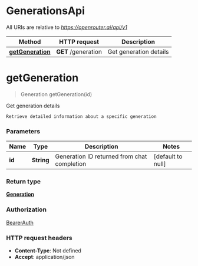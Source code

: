 # GenerationsApi

All URIs are relative to *https://openrouter.ai/api/v1*

| Method | HTTP request | Description |
|------------- | ------------- | -------------|
| [**getGeneration**](GenerationsApi.md#getGeneration) | **GET** /generation | Get generation details |


<a name="getGeneration"></a>
# **getGeneration**
> Generation getGeneration(id)

Get generation details

    Retrieve detailed information about a specific generation

### Parameters

|Name | Type | Description  | Notes |
|------------- | ------------- | ------------- | -------------|
| **id** | **String**| Generation ID returned from chat completion | [default to null] |

### Return type

[**Generation**](../Models/Generation.md)

### Authorization

[BearerAuth](../README.md#BearerAuth)

### HTTP request headers

- **Content-Type**: Not defined
- **Accept**: application/json

